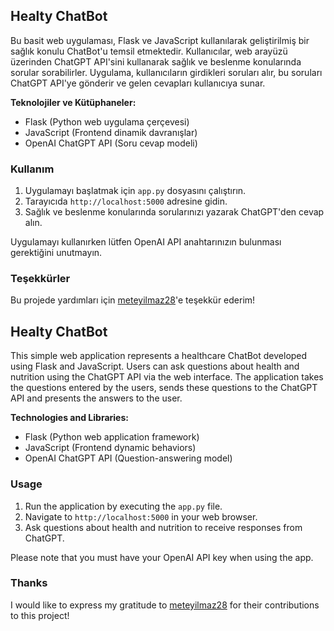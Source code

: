 ## Healty ChatBot

Bu basit web uygulaması, Flask ve JavaScript kullanılarak geliştirilmiş bir sağlık konulu ChatBot'u temsil etmektedir. 
Kullanıcılar, web arayüzü üzerinden ChatGPT API'sini kullanarak sağlık ve beslenme konularında sorular sorabilirler. Uygulama, kullanıcıların girdikleri soruları alır, bu soruları ChatGPT API'ye gönderir ve gelen cevapları kullanıcıya sunar.

**Teknolojiler ve Kütüphaneler:**
- Flask (Python web uygulama çerçevesi)
- JavaScript (Frontend dinamik davranışlar)
- OpenAI ChatGPT API (Soru cevap modeli)

### Kullanım

1. Uygulamayı başlatmak için `app.py` dosyasını çalıştırın.
2. Tarayıcıda `http://localhost:5000` adresine gidin.
3. Sağlık ve beslenme konularında sorularınızı yazarak ChatGPT'den cevap alın.

Uygulamayı kullanırken lütfen OpenAI API anahtarınızın bulunması gerektiğini unutmayın.

### Teşekkürler

Bu projede yardımları için [meteyilmaz28](https://github.com/meteyilmaz28)'e teşekkür ederim!


## Healty ChatBot

This simple web application represents a healthcare ChatBot developed using Flask and JavaScript.
Users can ask questions about health and nutrition using the ChatGPT API via the web interface. The application takes the questions entered by the users, sends these questions to the ChatGPT API and presents the answers to the user.

**Technologies and Libraries:**
- Flask (Python web application framework)
- JavaScript (Frontend dynamic behaviors)
- OpenAI ChatGPT API (Question-answering model)

### Usage

1. Run the application by executing the `app.py` file.
2. Navigate to `http://localhost:5000` in your web browser.
3. Ask questions about health and nutrition to receive responses from ChatGPT.

Please note that you must have your OpenAI API key when using the app.



### Thanks

I would like to express my gratitude to [meteyilmaz28](https://github.com/meteyilmaz28) for their contributions to this project!
